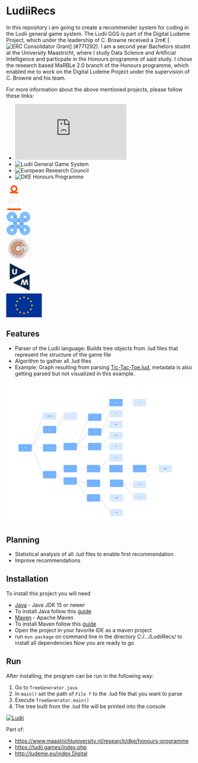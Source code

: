 # LudiiRecs
In this repository i am going to create a recommender system for coding in the Ludii general game system. The Ludii GGS is part of the Digital Ludeme Project, which under the leadership of C. Browne received a 2m€ [![ERC Consolidator Grant](https://erc.europa.eu/news/erc-2017-consolidator-grants-results)] (#771292). I am a second year Bachelors studnt at the University Maastricht, where I study Data Science and Artificial Intelligence and particpate in the Honours programme of said study. I chose the research based MaRBLe 2.0 branch of the Honours programme, which enabled me to work on the Digital Ludeme Project under the supervision of C. Browne and his team.

For more information about the above mentioned projects, please follow these links:
- ![Digital Ludeme Project](http://ludeme.eu/index.html)
- ![Ludii General Game System](https://ludii.games/)
- ![European Research Council](https://erc.europa.eu/news/erc-2017-consolidator-grants-results)
- ![DKE Honours Programme](https://www.maastrichtuniversity.nl/research/dke/honours-programme)

[![Digital Ludeme Project](https://github.com/frehburg/LudiiRecs/blob/main/res/pictures/README/Digital%20Ludeme%20Project%20Logo.png)](http://ludeme.eu/index.html)              
[![Ludii General Game System](https://github.com/frehburg/LudiiRecs/blob/main/res/pictures/README/Ludii%20General%20Game%20System%20Logo.gif)](https://ludii.games/)            
[![European Research Council](https://github.com/frehburg/LudiiRecs/blob/main/res/pictures/README/European%20Research%20Council%20logo.png)](https://erc.europa.eu/news/erc-2017-consolidator-grants-results)                 
[![DKE Honours Programme](https://github.com/frehburg/LudiiRecs/blob/main/res/pictures/README/UM%20Logo.jpg)](https://www.maastrichtuniversity.nl/research/dke/honours-programme)              
![European Union Flag](https://github.com/frehburg/LudiiRecs/blob/main/res/pictures/README/EU%20flag.png)
## Features
- Parser of the Ludii language: Builds tree objects from .lud files that represent the structure of the game file
- Algorithm to gather all .lud files
- Example: Graph resulting from parsing [Tic-Tac-Toe.lud](https://github.com/frehburg/LudiiRecs/blob/main/res/Tic-Tac-Toe.lud), metadata is also getting parsed but not visualized in this example.

![Example Graph](https://github.com/frehburg/LudiiRecs/blob/main/res/pictures/Example/Tic-Tac-Toe%20graph%20example.png)


## Planning
- Statistical analysis of all .lud files to enable first recommendation
- Improve recommendations

## Installation
To install this project you will need
- [Java](https://www.java.com/) - Java JDK 15 or newer
- To install Java follow this [guide](https://www.java.com/en/download/help/windows_manual_download.html)
- [Maven](https://maven.apache.org/) - Apache Maven
- To install Maven follow this [guide](https://maven.apache.org/guides/getting-started/)
- Open the project in your favorite IDE as a maven project
- run `mvn package` on command line in the directory C:/.../LudiiRecs/ to install all dependencies
Now you are ready to go

## Run
After installing, the program can be run in the following way:
1. Go to `TreeGenerator.java`
2. In `main()` set the path of `File f` to the .lud file that you want to parse
3. Execute `TreeGenerator.main()` 
4. The tree built from the .lud file will be printed into the console

[![Ludii](https://ludii.games/images/logo-clover-c-border.gif)](https://ludii.games/index.php)

Part of:
- https://www.maastrichtuniversity.nl/research/dke/honours-programme
- https://ludii.games/index.php
- http://ludeme.eu/index.Digital
